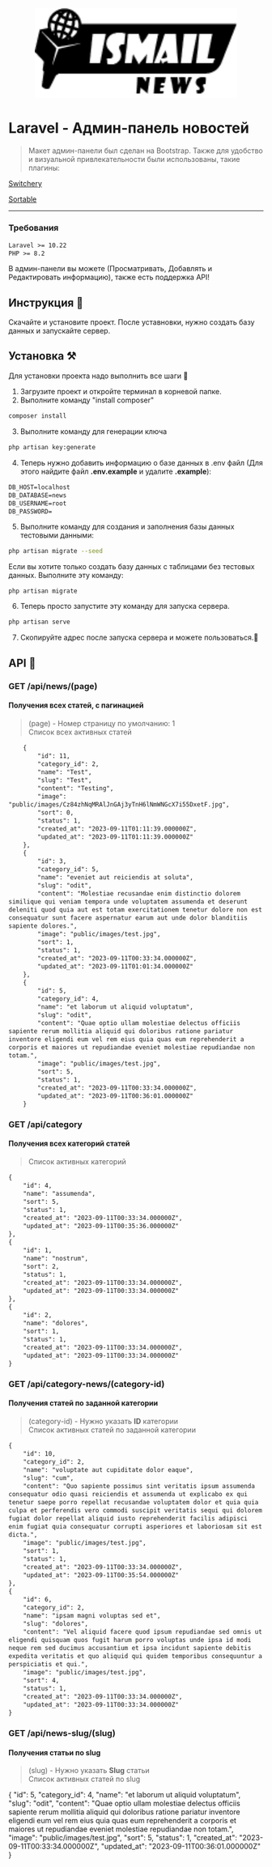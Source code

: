 <p align="center"><img width="400" src="https://raw.githubusercontent.com/ismailhanBaylyev/news-admin/main/public/assets/images/logos/logo.png"></p>

# Laravel - Админ-панель новостей

<p align="center"<img src="https://raw.githubusercontent.com/ismailhanBaylyev/news-admin/main/public/assets/images/screen/news_admin.png" height="auto" width="100%"></p>

> Макет админ-панели был сделан на Bootstrap. Также для удобство и визуальной привлекательности были использованы, такие плагины:

<p><a href="https://abpetkov.github.io/switchery/">Switchery</a></p>  
<p><a href="https://sortablejs.github.io/Sortable/">Sortable</a></p>  

<hr>

### Требования
    Laravel >= 10.22
    PHP >= 8.2

В админ-панели вы можете (Просматривать, Добавлять и Редактировать информацию), также есть поддержка API!

## Инструкция 🚀

Скачайте и установите проект. После уставновки, нужно создать базу данных и запускайте сервер.

## Установка ⚒️

Для установки проекта надо выполнить все шаги 🤘

1. Загрузите проект и откройте терминал в корневой папке.
2. Выполните команду "install composer"

```bash
composer install
```

3. Выполните команду для генерации ключа

```bash
php artisan key:generate
```

4. Теперь нужно добавить информацию о базе данных в .env файл (Для этого найдите файл <b>.env.example</b> и удалите <b>.example</b>):

```
DB_HOST=localhost
DB_DATABASE=news
DB_USERNAME=root
DB_PASSWORD=
```

5. Выполните команду для создания и заполнения базы данных тестовыми данными:

```bash
php artisan migrate --seed
```

Если вы хотите только создать базу данных с таблицами без тестовых данных. Выполните эту команду:

```bash
php artisan migrate
```

6. Теперь просто запустите эту команду для запуска сервера.

```bash
php artisan serve
```

7. Скопируйте адрес после запуска сервера и можете пользоваться.🥳

## API 📜

### GET /api/news/(page)

#### Получения всех статей, с пагинацией

> (page) - Номер страницу по умолчанию: 1<br>
> Список всех активных статей

    
        {
            "id": 11,
            "category_id": 2,
            "name": "Test",
            "slug": "Test",
            "content": "Testing",
            "image": "public/images/Cz84zhNqMRAlJnGAj3yTnH6lNmWNGcX7i55DxetF.jpg",
            "sort": 0,
            "status": 1,
            "created_at": "2023-09-11T01:11:39.000000Z",
            "updated_at": "2023-09-11T01:11:39.000000Z"
        },
        {
            "id": 3,
            "category_id": 5,
            "name": "eveniet aut reiciendis at soluta",
            "slug": "odit",
            "content": "Molestiae recusandae enim distinctio dolorem similique qui veniam tempora unde voluptatem assumenda et deserunt deleniti quod quia aut est totam exercitationem tenetur dolore non est consequatur sunt facere aspernatur earum aut unde dolor blanditiis sapiente dolores.",
            "image": "public/images/test.jpg",
            "sort": 1,
            "status": 1,
            "created_at": "2023-09-11T00:33:34.000000Z",
            "updated_at": "2023-09-11T01:01:34.000000Z"
        },
        {
            "id": 5,
            "category_id": 4,
            "name": "et laborum ut aliquid voluptatum",
            "slug": "odit",
            "content": "Quae optio ullam molestiae delectus officiis sapiente rerum mollitia aliquid qui doloribus ratione pariatur inventore eligendi eum vel rem eius quia quas eum reprehenderit a corporis et maiores ut repudiandae eveniet molestiae repudiandae non totam.",
            "image": "public/images/test.jpg",
            "sort": 5,
            "status": 1,
            "created_at": "2023-09-11T00:33:34.000000Z",
            "updated_at": "2023-09-11T00:36:01.000000Z"
        }
    

### GET /api/category

#### Получения всех категорий статей

> Список активных категорий


    {
        "id": 4,
        "name": "assumenda",
        "sort": 5,
        "status": 1,
        "created_at": "2023-09-11T00:33:34.000000Z",
        "updated_at": "2023-09-11T00:35:36.000000Z"
    },
    {
        "id": 1,
        "name": "nostrum",
        "sort": 2,
        "status": 1,
        "created_at": "2023-09-11T00:33:34.000000Z",
        "updated_at": "2023-09-11T00:33:34.000000Z"
    },
    {
        "id": 2,
        "name": "dolores",
        "sort": 1,
        "status": 1,
        "created_at": "2023-09-11T00:33:34.000000Z",
        "updated_at": "2023-09-11T00:33:34.000000Z"
    }


### GET /api/category-news/(category-id)

#### Получения статей по заданной категории

> (category-id) - Нужно указать <b>ID</b> категории<br>
> Список активных статей по заданной категории


    {
        "id": 10,
        "category_id": 2,
        "name": "voluptate aut cupiditate dolor eaque",
        "slug": "cum",
        "content": "Quo sapiente possimus sint veritatis ipsum assumenda consequatur odio quasi reiciendis et assumenda ut explicabo ex qui tenetur saepe porro repellat recusandae voluptatem dolor et quia quia culpa et perferendis vero commodi suscipit veritatis sequi qui dolorem fugiat dolor repellat aliquid iusto reprehenderit facilis adipisci enim fugiat quia consequatur corrupti asperiores et laboriosam sit est dicta.",
        "image": "public/images/test.jpg",
        "sort": 1,
        "status": 1,
        "created_at": "2023-09-11T00:33:34.000000Z",
        "updated_at": "2023-09-11T00:35:54.000000Z"
    },
    {
        "id": 6,
        "category_id": 2,
        "name": "ipsam magni voluptas sed et",
        "slug": "dolores",
        "content": "Vel aliquid facere quod ipsum repudiandae sed omnis ut eligendi quisquam quos fugit harum porro voluptas unde ipsa id modi neque rem sed ducimus accusantium et ipsa incidunt sapiente debitis expedita veritatis et quo aliquid qui quidem temporibus consequuntur a perspiciatis et qui.",
        "image": "public/images/test.jpg",
        "sort": 4,
        "status": 1,
        "created_at": "2023-09-11T00:33:34.000000Z",
        "updated_at": "2023-09-11T00:33:34.000000Z"
    }


### GET /api/news-slug/(slug)

#### Получения статьи по slug

> (slug) - Нужно указать <b>Slug</b> статьи<br>
> Список активных статей по slug


  {
    "id": 5,
    "category_id": 4,
    "name": "et laborum ut aliquid voluptatum",
    "slug": "odit",
    "content": "Quae optio ullam molestiae delectus officiis sapiente rerum mollitia aliquid qui doloribus ratione pariatur inventore eligendi eum vel rem eius quia quas eum reprehenderit a corporis et maiores ut repudiandae eveniet molestiae repudiandae non totam.",
    "image": "public/images/test.jpg",
    "sort": 5,
    "status": 1,
    "created_at": "2023-09-11T00:33:34.000000Z",
    "updated_at": "2023-09-11T00:36:01.000000Z"
  }

